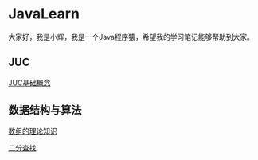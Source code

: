 # JavaLearn

大家好，我是小辉，我是一个Java程序猿，希望我的学习笔记能够帮助到大家。


## JUC

[JUC基础概念](https://github.com/qiuquanhui/JavaLearn/blob/master/JUC/JUC%E5%9F%BA%E7%A1%80%E6%A6%82%E5%BF%B5.md)


## 数据结构与算法

[数组的理论知识](https://github.com/qiuquanhui/JavaLearn/blob/master/%E6%95%B0%E6%8D%AE%E7%BB%93%E6%9E%84%E4%B8%8E%E7%AE%97%E6%B3%95/%E6%95%B0%E7%BB%84%E7%9A%84%E7%90%86%E8%AE%BA%E7%9F%A5%E8%AF%86.md)

[二分查找](https://github.com/qiuquanhui/JavaLearn/blob/master/%E6%95%B0%E6%8D%AE%E7%BB%93%E6%9E%84%E4%B8%8E%E7%AE%97%E6%B3%95/%E4%BA%8C%E5%88%86%E6%9F%A5%E6%89%BE.md)